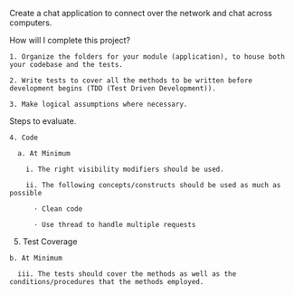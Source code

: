 Create a chat application to connect over the network and chat across computers.

How will I complete this project?

    1. Organize the folders for your module (application), to house both your codebase and the tests.

    2. Write tests to cover all the methods to be written before development begins (TDD (Test Driven Development)).

    3. Make logical assumptions where necessary.

Steps to evaluate.

    4. Code

      a. At Minimum

        i. The right visibility modifiers should be used.

        ii. The following concepts/constructs should be used as much as possible

          · Clean code

          · Use thread to handle multiple requests

  5. Test Coverage

    b. At Minimum

      iii. The tests should cover the methods as well as the conditions/procedures that the methods employed.
